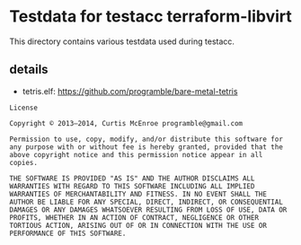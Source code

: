 # Testdata for testacc terraform-libvirt 

This directory contains various testdata used during testacc.


## details

* tetris.elf: https://github.com/programble/bare-metal-tetris

```
License

Copyright © 2013–2014, Curtis McEnroe programble@gmail.com

Permission to use, copy, modify, and/or distribute this software for any purpose with or without fee is hereby granted, provided that the above copyright notice and this permission notice appear in all copies.

THE SOFTWARE IS PROVIDED "AS IS" AND THE AUTHOR DISCLAIMS ALL WARRANTIES WITH REGARD TO THIS SOFTWARE INCLUDING ALL IMPLIED WARRANTIES OF MERCHANTABILITY AND FITNESS. IN NO EVENT SHALL THE AUTHOR BE LIABLE FOR ANY SPECIAL, DIRECT, INDIRECT, OR CONSEQUENTIAL DAMAGES OR ANY DAMAGES WHATSOEVER RESULTING FROM LOSS OF USE, DATA OR PROFITS, WHETHER IN AN ACTION OF CONTRACT, NEGLIGENCE OR OTHER TORTIOUS ACTION, ARISING OUT OF OR IN CONNECTION WITH THE USE OR PERFORMANCE OF THIS SOFTWARE.
